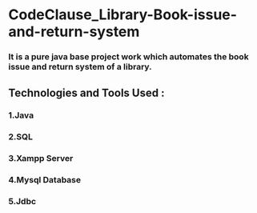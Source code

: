 # CodeClause_Library-Book-issue-and-return-system

### It is a pure java base project work which automates the book issue and return system of a library.
## Technologies and Tools Used :
 ### 1.Java
 ### 2.SQL
 ### 3.Xampp Server
 ### 4.Mysql Database
 ### 5.Jdbc
